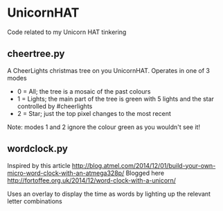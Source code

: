 UnicornHAT
==========

Code related to my Unicorn HAT tinkering

cheertree.py
------------
A CheerLights christmas tree on you UnicornHAT.  Operates in one of 3 modes
- 0 = All; the tree is a mosaic of the past colours
- 1 = Lights; the main part of the tree is green with 5 lights and the star controlled by #cheerlights
- 2 = Star; just the top pixel changes to the most recent

Note: modes 1 and 2 ignore the colour green as you wouldn't see it!

wordclock.py
------------
Inspired by this article http://blog.atmel.com/2014/12/01/build-your-own-micro-word-clock-with-an-atmega328p/
Blogged here http://fortoffee.org.uk/2014/12/word-clock-with-a-unicorn/

Uses an overlay to display the time as words by lighting up the relevant letter combinations
